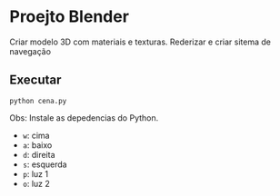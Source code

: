 # Proejto Blender

Criar modelo 3D com materiais e texturas. Rederizar e criar sitema de navegação

## Executar

`python cena.py`

Obs: Instale as depedencias do Python.

+ `w`: cima
+ `a`: baixo
+ `d`: direita
+ `s`: esquerda
+ `p`: luz 1
+ `o`: luz 2
